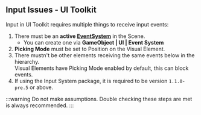 ## Input Issues - UI Toolkit
Input in UI Toolkit requires multiple things to receive input events:
1. There must be an **active [EventSystem](https://docs.unity3d.com/Packages/com.unity.ugui@latest/index.html?subfolder=/manual/EventSystem.html)** in the Scene.
    - You can create one via **GameObject | UI | Event System**
2. **Picking Mode** must be set to Position on the Visual Element.  
3. There mustn't be other elements receiving the same events below in the hierarchy.  
   Visual Elements have Picking Mode enabled by default, this can block events.
4. If using the Input System package, it is required to be version `1.1.0-pre.5` or above.

:::warning
Do not make assumptions. Double checking these steps are met is always recommended.
:::